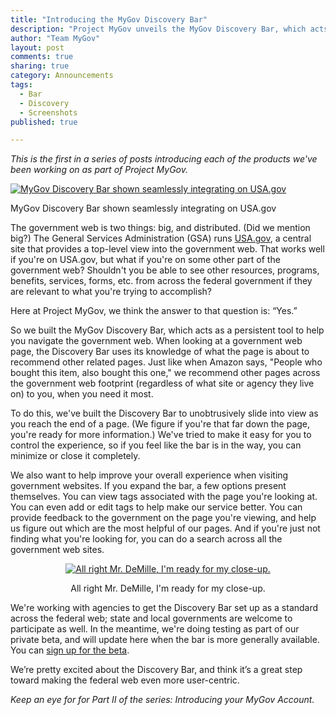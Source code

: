 ```yaml
---
title: "Introducing the MyGov Discovery Bar"
description: "Project MyGov unveils the MyGov Discovery Bar, which acts as a persistent tool to help you navigate the government web."
author: "Team MyGov"
layout: post
comments: true
sharing: true
category: Announcements
tags: 
  - Bar
  - Discovery
  - Screenshots
published: true

---
```


*This is the first in a series of posts introducing each of the products we've been working on as part of Project MyGov.*

<div class="thumbright">
  <a href="{{ site.baseurl }}/images/content/bar1.png">
    <img src="{{ site.baseurl }}/images/content/bar1-thumb.png" alt="MyGov Discovery Bar shown seamlessly integrating on USA.gov" />
  </a>
<p class="caption">MyGov Discovery Bar shown seamlessly integrating on USA.gov</p>
</div>

The government web is two things: big, and distributed. (Did we mention big?)  The General Services Administration (GSA) runs [USA.gov](http://www.usa.gov), a central site that provides a top-level view into the government web. That works well if you're on USA.gov, but what if you're on some other part of the government web?  Shouldn't you be able to see other resources, programs, benefits, services, forms, etc. from across the federal government if they are relevant to what you're trying to accomplish?

Here at Project MyGov, we think the answer to that question is: “Yes.”

So we built the MyGov Discovery Bar, which acts as a persistent tool to help you navigate the government web. When looking at a government web page, the Discovery Bar uses its knowledge of what the page is about to recommend other related pages. Just like when Amazon says, "People who bought this item, also bought this one," we recommend other pages across the government web footprint (regardless of what site or agency they live on) to you, when you need it most.

To do this, we've built the Discovery Bar to unobtrusively slide into view as you reach the end of a page. (We figure if you're that far down the page, you're ready for more information.)  We've tried to make it easy for you to control the experience, so if you feel like the bar is in the way, you can minimize or close it completely.

We also want to help improve your overall experience when visiting government websites. If you expand the bar, a few options present themselves. You can view tags associated with the page you're looking at.  You can even add or edit tags to help make our service better. You can provide feedback to the government on the page you're viewing, and help us figure out which are the most helpful of our pages. And if you're just not finding what you're looking for, you can do a search across all the government web sites.

<div style="text-align:center; width:100%;">
  <a href="{{ site.baseurl }}/images/content/bar2.png">
  <img src="{{ site.baseurl }}/images/content/bar2-thumb.png" alt="All right Mr. DeMille, I'm ready for my close-up." />  
  </a>
  <p class="caption">All right Mr. DeMille, I'm ready for my close-up.</p>
</div>

We're working with agencies to get the Discovery Bar set up as a standard across the federal web; state and local governments are welcome to participate as well.  In the meantime, we're doing testing as part of our private beta, and will update here when the bar is more generally available. You can [sign up for the beta](http://bit.ly/mygovlincoln).

We’re pretty excited about the Discovery Bar, and think it’s a great step toward making the federal web even more user-centric.

*Keep an eye for for Part II of the series: Introducing your MyGov Account.*